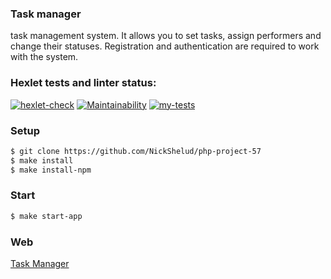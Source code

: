 ### Task manager
<p>task management system. It allows you to set tasks, assign performers and change their statuses. Registration and authentication are required to work with the system.</p>

### Hexlet tests and linter status:
[![hexlet-check](https://github.com/NickShelud/php-project-57/actions/workflows/hexlet-check.yml/badge.svg)](https://github.com/NickShelud/php-project-57/actions/workflows/hexlet-check.yml)
[![Maintainability](https://api.codeclimate.com/v1/badges/f37cf5a5f2af5ba68991/maintainability)](https://codeclimate.com/github/NickShelud/php-project-57/maintainability)
[![my-tests](https://github.com/NickShelud/php-project-57/actions/workflows/My-tests.yml/badge.svg)](https://github.com/NickShelud/php-project-57/actions/workflows/My-tests.yml)

### Setup

```sh
$ git clone https://github.com/NickShelud/php-project-57
$ make install
$ make install-npm
```
### Start
```sh
$ make start-app
```

### Web

<a href="https://php-project-57-production-b404.up.railway.app/">Task Manager</a>